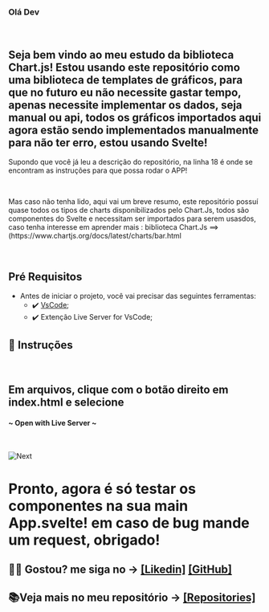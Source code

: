### Olá Dev

<br>

## Seja bem vindo ao meu estudo da biblioteca Chart.js! Estou usando este repositório como uma biblioteca de templates de gráficos, para que no futuro eu não necessite gastar tempo, apenas necessite implementar os dados, seja manual ou api, todos os gráficos importados aqui agora estão sendo implementados manualmente para não ter erro, estou usando Svelte!


<p>Supondo que você já leu a descrição do repositório, na linha 18 é onde se encontram as instruções para que possa rodar o APP!</p>
<br>
<p>Mas caso não tenha lido, aqui vai um breve resumo, este repositório possuí quase todos os tipos de charts disponibilizados pelo Chart.Js, todos são componentes do Svelte e necessitam ser importados para serem usasdos, caso tenha interesse em aprender mais : biblioteca Chart.Js ==> (https://www.chartjs.org/docs/latest/charts/bar.html</p>
<br>

##  Pré Requisitos
 - Antes de iniciar o projeto, você vai precisar das seguintes ferramentas: 
    - ✔️ [VsCode](https://code.visualstudio.com/download);
    - ✔️ Extenção Live Server for VsCode;
 
## 📄 Instruções
 <br>
 <h2> Em arquivos, clique com o botão direito em index.html e selecione</h2> 

 <h4>~ Open with Live Server ~</h4>
 <br>
 
 ![Next](https://github.com/victorgabrielnascimento/4StepProgress/assets/105366808/096f61c7-9115-4583-92cc-7e77bdb06cb9)
 
 <h1> Pronto, agora é só testar os componentes na sua main App.svelte! em caso de bug mande um request, obrigado! </h1>
 
 ## 🐱‍👤 Gostou? me siga no -> [[Likedin]](https://www.linkedin.com/in/victorgnascimento/) [[GitHub]](https://github.com/victorgabrielnascimento)
 ## 📚Veja mais no meu repositório -> [[Repositories]](https://github.com/victorgabrielnascimento?tab=repositories)
